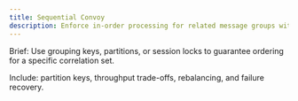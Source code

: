```yaml
---
title: Sequential Convoy
description: Enforce in-order processing for related message groups without blocking unrelated work.
---
```


Brief: Use grouping keys, partitions, or session locks to guarantee ordering for a specific correlation set.

Include: partition keys, throughput trade-offs, rebalancing, and failure recovery.
